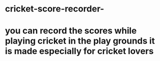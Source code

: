# cricket-score-recorder-
# you can record the scores while playing cricket in the play grounds it is made especially for cricket lovers
